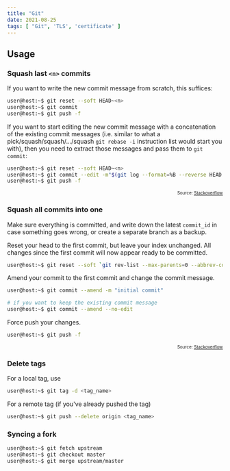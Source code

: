 ```yaml
---
title: "Git"
date: 2021-08-25
tags: [ "Git", 'TLS', 'certificate' ]
---
```


## Usage

### Squash last `<n>` commits

If you want to write the new commit message from scratch, this suffices:

```bash
user@host:~$ git reset --soft HEAD~<n>
user@host:~$ git commit
user@host:~$ git push -f
```

If you want to start editing the new commit message with a concatenation of the existing commit messages (i.e. similar to what a\
pick/squash/squash/…/squash `git rebase -i` instruction list would start you with), then you need to extract those messages and pass them to `git commit`:

```bash
user@host:~$ git reset --soft HEAD~<n>
user@host:~$ git commit --edit -m"$(git log --format=%B --reverse HEAD..HEAD@{1})"
user@host:~$ git push -f
```

<p style="font-size: 10px" align="right">
    Source: <a href="https://stackoverflow.com/a/5201642">Stackoverflow</a>
</p>

### Squash all commits into one

Make sure everything is committed, and write down the latest ```commit_id``` in case something goes wrong, or create a separate branch as a backup.

Reset your head to the first commit, but leave your index unchanged. All changes since the first commit will now appear ready to be committed.

```bash
user@host:~$ git reset --soft `git rev-list --max-parents=0 --abbrev-commit HEAD`
```

Amend your commit to the first commit and change the commit message.

```bash
user@host:~$ git commit --amend -m "initial commit"

# if you want to keep the existing commit message
user@host:~$ git commit --amend --no-edit
```

Force push your changes.

```bash
user@host:~$ git push -f
```

<p style="font-size: 10px" align="right">
    Source: <a href="https://stackoverflow.com/a/49900667">Stackoverflow</a>
</p>

### Delete tags

For a local tag, use

```bash
user@host:~$ git tag -d <tag_name>
```

For a remote tag (if you've already pushed the tag)

```bash
user@host:~$ git push --delete origin <tag_name>
```

### Syncing a fork

```bash
user@host:~$ git fetch upstream
user@host:~$ git checkout master
user@host:~$ git merge upstream/master
```
